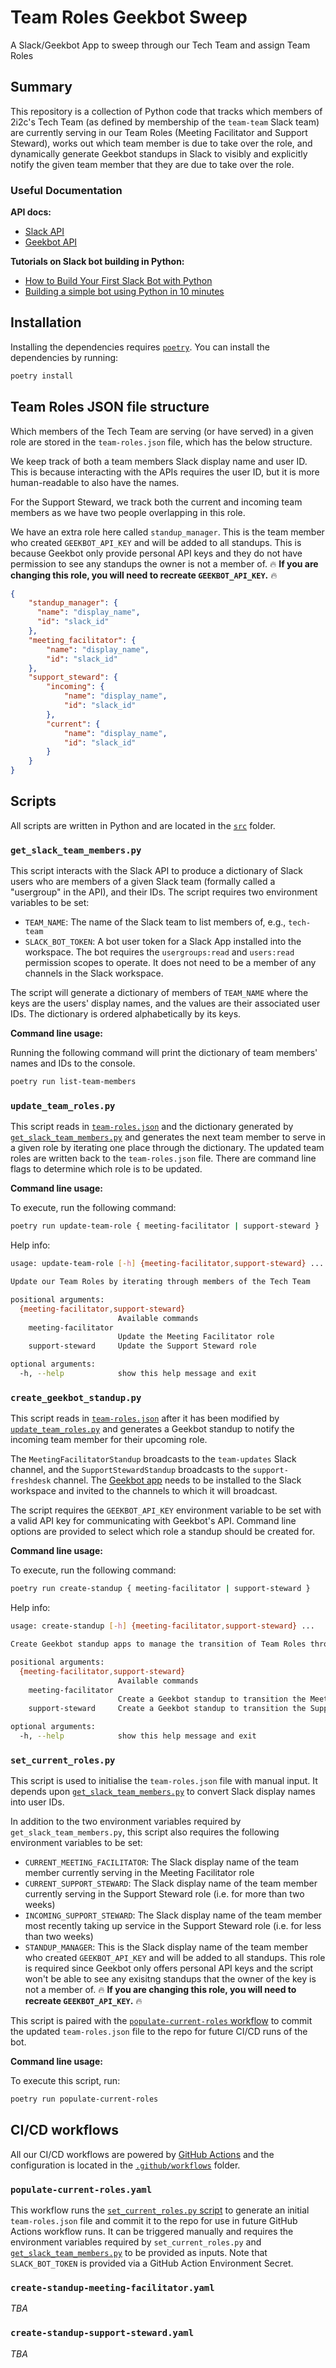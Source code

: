 # Team Roles Geekbot Sweep

A Slack/Geekbot App to sweep through our Tech Team and assign Team Roles

## Summary

This repository is a collection of Python code that tracks which members of 2i2c's Tech Team (as defined by membership of the `team-team` Slack team) are currently serving in our Team Roles (Meeting Facilitator and Support Steward), works out which team member is due to take over the role, and dynamically generate Geekbot standups in Slack to visibly and explicitly notify the given team member that they are due to take over the role.

### Useful Documentation

**API docs:**

- [Slack API](https://api.slack.com/methods)
- [Geekbot API](https://geekbot.com/developers/)

**Tutorials on Slack bot building in Python:**

- [How to Build Your First Slack Bot with Python](https://www.fullstackpython.com/blog/build-first-slack-bot-python.html)
- [Building a simple bot using Python in 10 minutes](https://github.com/slackapi/python-slack-sdk/tree/main/tutorial)

## Installation

Installing the dependencies requires [`poetry`](https://python-poetry.org/).
You can install the dependencies by running:

```bash
poetry install
```

## Team Roles JSON file structure

Which members of the Tech Team are serving (or have served) in a given role are stored in the `team-roles.json` file, which has the below structure.

We keep track of both a team members Slack display name and user ID.
This is because interacting with the APIs requires the user ID, but it is more human-readable to also have the names.

For the Support Steward, we track both the current and incoming team members as we have two people overlapping in this role.

We have an extra role here called `standup_manager`.
This is the team member who created `GEEKBOT_API_KEY` and will be added to all standups.
This is because Geekbot only provide personal API keys and they do not have permission to see any standups the owner is not a member of.
:fire: **If you are changing this role, you will need to recreate `GEEKBOT_API_KEY`.** :fire:

```json
{
    "standup_manager": {
      "name": "display_name",
      "id": "slack_id"
    },
    "meeting_facilitator": {
        "name": "display_name",
        "id": "slack_id"
    },
    "support_steward": {
        "incoming": {
            "name": "display_name",
            "id": "slack_id"
        },
        "current": {
            "name": "display_name",
            "id": "slack_id"
        }
    }
}
```

## Scripts

All scripts are written in Python and are located in the [`src`](src/) folder.

### `get_slack_team_members.py`

This script interacts with the Slack API to produce a dictionary of Slack users who are members of a given Slack team (formally called a "usergroup" in the API), and their IDs.
The script requires two environment variables to be set:

- `TEAM_NAME`: The name of the Slack team to list members of, e.g., `tech-team`
- `SLACK_BOT_TOKEN`: A bot user token for a Slack App installed into the workspace.
  The bot requires the `usergroups:read` and `users:read` permission scopes to operate.
  It does not need to be a member of any channels in the Slack workspace.

The script will generate a dictionary of members of `TEAM_NAME` where the keys are the users' display names, and the values are their associated user IDs.
The dictionary is ordered alphabetically by its keys.

**Command line usage:**

Running the following command will print the dictionary of team members' names and IDs to the console.

```bash
poetry run list-team-members
```

### `update_team_roles.py`

This script reads in [`team-roles.json`](#team-roles-json-file-structure) and the dictionary generated by [`get_slack_team_members.py`](#get_slack_team_memberspy) and generates the next team member to serve in a given role by iterating one place through the dictionary.
The updated team roles are written back to the `team-roles.json` file.
There are command line flags to determine which role is to be updated.

**Command line usage:**

To execute, run the following command:

```bash
poetry run update-team-role { meeting-facilitator | support-steward }
```

Help info:

```bash
usage: update-team-role [-h] {meeting-facilitator,support-steward} ...

Update our Team Roles by iterating through members of the Tech Team

positional arguments:
  {meeting-facilitator,support-steward}
                        Available commands
    meeting-facilitator
                        Update the Meeting Facilitator role
    support-steward     Update the Support Steward role

optional arguments:
  -h, --help            show this help message and exit
```

### `create_geekbot_standup.py`

This script reads in [`team-roles.json`](#team-roles-json-file-structure) after it has been modified by [`update_team_roles.py`](#update_team_rolespy) and generates a Geekbot standup to notify the incoming team member for their upcoming role.

The `MeetingFacilitatorStandup` broadcasts to the `team-updates` Slack channel, and the `SupportStewardStandup` broadcasts to the `support-freshdesk` channel.
The [Geekbot app](https://geekbot.com/) needs to be installed to the Slack workspace and invited to the channels to which it will broadcast.

The script requires the `GEEKBOT_API_KEY` environment variable to be set with a valid API key for communicating with Geekbot's API.
Command line options are provided to select which role a standup should be created for.

**Command line usage:**

To execute, run the following command:

```bash
poetry run create-standup { meeting-facilitator | support-steward }
```

Help info:

```bash
usage: create-standup [-h] {meeting-facilitator,support-steward} ...

Create Geekbot standup apps to manage the transition of Team Roles through the Tech Team

positional arguments:
  {meeting-facilitator,support-steward}
                        Available commands
    meeting-facilitator
                        Create a Geekbot standup to transition the Meeting Facilitator role
    support-steward     Create a Geekbot standup to transition the Support Steward role

optional arguments:
  -h, --help            show this help message and exit
```

### `set_current_roles.py`

This script is used to initialise the `team-roles.json` file with manual input.
It depends upon [`get_slack_team_members.py`](#get_slack_team_memberspy) to convert Slack display names into user IDs.

In addition to the two environment variables required by `get_slack_team_members.py`, this script also requires the following environment variables to be set:

- `CURRENT_MEETING_FACILITATOR`: The Slack display name of the team member currently serving in the Meeting Facilitator role
- `CURRENT_SUPPORT_STEWARD`: The Slack display name of the team member currently serving in the Support Steward role (i.e. for more than two weeks)
- `INCOMING_SUPPORT_STEWARD`: The Slack display name of the team member most recently taking up service in the Support Steward role (i.e. for less than two weeks)
- `STANDUP_MANAGER`: This is the Slack display name of the team member who created `GEEKBOT_API_KEY` and will be added to all standups.
  This role is required since Geekbot only offers personal API keys and the script won't be able to see any exisitng standups that the owner of the key is not a member of.
  :fire: **If you are changing this role, you will need to recreate `GEEKBOT_API_KEY`.** :fire:

This script is paired with the [`populate-current-roles` workflow](#populate-current-rolesyaml) to commit the updated `team-roles.json` file to the repo for future CI/CD runs of the bot.

**Command line usage:**

To execute this script, run:

```bash
poetry run populate-current-roles
```

## CI/CD workflows

All our CI/CD workflows are powered by [GitHub Actions](https://docs.github.com/en/actions) and the configuration is located in the [`.github/workflows`](.github/workflows/) folder.

### `populate-current-roles.yaml`

This workflow runs the [`set_current_roles.py` script](#set_current_rolespy) to generate an initial `team-roles.json` file and commit it to the repo for use in future GitHub Actions workflow runs.
It can be triggered manually and requires the environment variables required by `set_current_roles.py` and [`get_slack_team_members.py`](#get_slack_team_memberspy) to be provided as inputs.
Note that `SLACK_BOT_TOKEN` is provided via a GitHub Action Environment Secret.

### `create-standup-meeting-facilitator.yaml`

_TBA_

### `create-standup-support-steward.yaml`

_TBA_

